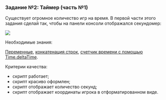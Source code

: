 ### Задание №2: Таймер (часть №1)

Существует огромное количество игр на время. В первой части этого задания сделай так, чтобы на панели консоли отображался секундомер:

![](http://unity3d.unium.ru/lessons/lesson9/images/task2_final.jpg)

Необходимые знания:

[Переменные](https://github.com/UniumGames/Lessons/tree/master/09#Переменные), [конкатенация строк](https://github.com/UniumGames/Lessons/tree/master/09#Конкатенация-строк), [счетчик времени с помощью Time.deltaTime](https://github.com/UniumGames/Lessons/tree/master/09#Счетчик-времени-с-помощью-timedeltatime).

Критерии качества:

- скрипт работает;
- скрипт красиво оформлен;
- скрипт отображает количество секунд;
- скрипт отображает координаты игрока в отформатированном виде.